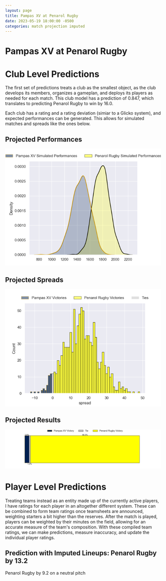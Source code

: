 ```yaml
---  
layout: page  
title: Pampas XV at Penarol Rugby  
date: 2023-05-19 18:00:00 -0500  
categories: match projection imputed  
---
```

# Pampas XV at Penarol Rugby

# Club Level Predictions


The first set of predictions treats a club as the smallest object, as the club develops its members, organizes a gameplan, and deploys its players as needed for each match. This club model has a prediction of 0.847, which translates to predicting Penarol Rugby to win by 16.0.

Each club has a rating and a rating deviation (simiar to a Glicko system), and expected performances can be generated. This allows for simulated matches and spreads like the ones below.
## Projected Performances


![Projected Performances](plots/performances_2023-05-19-PenarolRugby-PampasXV.png)
## Projected Spreads


![Projected Spreads](plots/spreads_2023-05-19-PenarolRugby-PampasXV.png)
## Projected Results


![Projected Results](plots/resultbar_2023-05-19-PenarolRugby-PampasXV.png)
# Player Level Predictions


Treating teams instead as an entity made up of the currently active players, I have ratings for each player in an altogether different system. These can be combined to form team ratings once teamsheets are announced, weighting starters a bit higher than the reserves. After the match is played, players can be weighted by their minutes on the field, allowing for an accurate measure of the team's composition. With these compiled team ratings, we can make predictions, measure inaccuracy, and update the individual player ratings.
## Prediction with Imputed Lineups: Penarol Rugby by 13.2


Penarol Rugby by 9.2 on a neutral pitch

